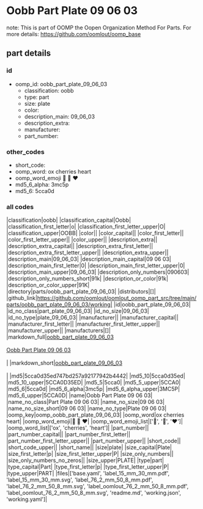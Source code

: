 # Oobb Part Plate 09 06 03  

note: This is part of OOMP the Oopen Organization Method For Parts. For more details: https://github.com/oomlout/oomp_base

##  part details





### id
* oomp_id: oobb_part_plate_09_06_03
  * classification: oobb
  * type: part
  * size: plate
  * color: 
  * description_main: 09_06_03
  * description_extra: 
  * manufacturer: 
  * part_number: 

### other_codes
* short_code: 
* oomp_word: ox cherries heart
* oomp_word_emoji :ox: :cherries: :heart:
* md5_6_alpha: 3mc5p
* md5_6: 5cca0d

### all codes 
|classification|oobb|
|classification_capital|Oobb|
|classification_first_letter|o|
|classification_first_letter_upper|O|
|classification_upper|OOBB|
|color||
|color_capital||
|color_first_letter||
|color_first_letter_upper||
|color_upper||
|description_extra||
|description_extra_capital||
|description_extra_first_letter||
|description_extra_first_letter_upper||
|description_extra_upper||
|description_main|09_06_03|
|description_main_capital|09 06 03|
|description_main_first_letter|0|
|description_main_first_letter_upper|0|
|description_main_upper|09_06_03|
|description_only_numbers|090603|
|description_only_numbers_short|91k|
|description_or_color|91k|
|description_or_color_upper|91K|
|directory|parts/oobb_part_plate_09_06_03|
|distributors|[]|
|github_link|https://github.com/oomlout/oomlout_oomp_part_src/tree/main/parts/oobb_part_plate_09_06_03/working|
|id|oobb_part_plate_09_06_03|
|id_no_class|part_plate_09_06_03|
|id_no_size|09_06_03|
|id_no_type|plate_09_06_03|
|manufacturer||
|manufacturer_capital||
|manufacturer_first_letter||
|manufacturer_first_letter_upper||
|manufacturer_upper||
|manufacturers|[]|
|markdown_full|[oobb_part_plate_09_06_03](https://github.com/oomlout/oomlout_oomp_part_src/tree/main/parts/oobb_part_plate_09_06_03/working)<br>[](https://github.com/oomlout/oomlout_oomp_part_src/tree/main/parts/oobb_part_plate_09_06_03/working)<br>[Oobb Part Plate 09 06 03](https://github.com/oomlout/oomlout_oomp_part_src/tree/main/parts/oobb_part_plate_09_06_03/working)<br><br>|
|markdown_short|[oobb_part_plate_09_06_03](https://github.com/oomlout/oomlout_oomp_part_src/tree/main/parts/oobb_part_plate_09_06_03/working)<br><br>|
|md5|5cca0d35ed747bd257a92177942b4442|
|md5_10|5cca0d35ed|
|md5_10_upper|5CCA0D35ED|
|md5_5|5cca0|
|md5_5_upper|5CCA0|
|md5_6|5cca0d|
|md5_6_alpha|3mc5p|
|md5_6_alpha_upper|3MC5P|
|md5_6_upper|5CCA0D|
|name|Oobb Part Plate 09 06 03|
|name_no_class|Part Plate 09 06 03|
|name_no_size|09 06 03|
|name_no_size_short|09 06 03|
|name_no_type|Plate 09 06 03|
|oomp_key|oomp_oobb_part_plate_09_06_03|
|oomp_word|ox cherries heart|
|oomp_word_emoji|:ox: :cherries: :heart:|
|oomp_word_emoji_list|[':ox:', ':cherries:', ':heart:']|
|oomp_word_list|['ox', 'cherries', 'heart']|
|part_number||
|part_number_capital||
|part_number_first_letter||
|part_number_first_letter_upper||
|part_number_upper||
|short_code||
|short_code_upper||
|short_name||
|size|plate|
|size_capital|Plate|
|size_first_letter|p|
|size_first_letter_upper|P|
|size_only_numbers||
|size_only_numbers_no_zeros||
|size_upper|PLATE|
|type|part|
|type_capital|Part|
|type_first_letter|p|
|type_first_letter_upper|P|
|type_upper|PART|
|files|['base.yaml', 'label_15_mm_30_mm.pdf', 'label_15_mm_30_mm.svg', 'label_76_2_mm_50_8_mm.pdf', 'label_76_2_mm_50_8_mm.svg', 'label_oomlout_76_2_mm_50_8_mm.pdf', 'label_oomlout_76_2_mm_50_8_mm.svg', 'readme.md', 'working.json', 'working.yaml']|
